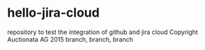 # hello-jira-cloud
repository to test the integration of github and jira cloud
Copyright Auctionata AG 2015
branch, branch, branch
